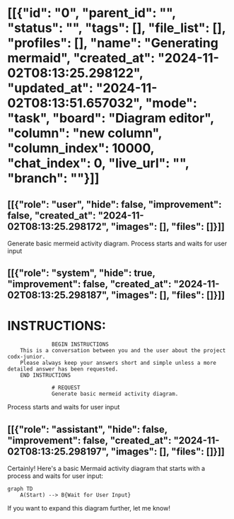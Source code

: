 # [[{"id": "0", "parent_id": "", "status": "", "tags": [], "file_list": [], "profiles": [], "name": "Generating mermaid", "created_at": "2024-11-02T08:13:25.298122", "updated_at": "2024-11-02T08:13:51.657032", "mode": "task", "board": "Diagram editor", "column": "new column", "column_index": 10000, "chat_index": 0, "live_url": "", "branch": ""}]]
## [[{"role": "user", "hide": false, "improvement": false, "created_at": "2024-11-02T08:13:25.298172", "images": [], "files": []}]]
Generate basic mermeid activity diagram.
Process starts and waits for user input


## [[{"role": "system", "hide": true, "improvement": false, "created_at": "2024-11-02T08:13:25.298187", "images": [], "files": []}]]
# INSTRUCTIONS:
                  BEGIN INSTRUCTIONS
        This is a conversation between you and the user about the project codx-junior.
        Please always keep your answers short and simple unless a more detailed answer has been requested.
        END INSTRUCTIONS
        
                  # REQUEST
                  Generate basic mermeid activity diagram.
Process starts and waits for user input


                  
## [[{"role": "assistant", "hide": false, "improvement": false, "created_at": "2024-11-02T08:13:25.298197", "images": [], "files": []}]]
Certainly! Here's a basic Mermaid activity diagram that starts with a process and waits for user input:

```mermaid
graph TD
    A(Start) --> B{Wait for User Input}
```

If you want to expand this diagram further, let me know!